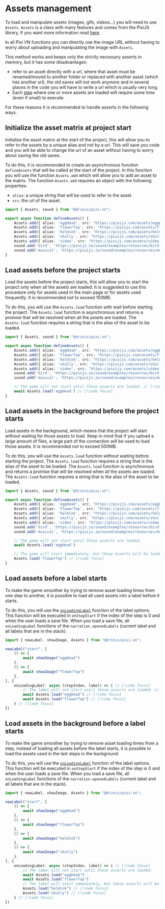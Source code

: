 # Assets management

To load and manipulate assets (images, gifs, videos...) you will need to use `Assets`. `Assets` is a class with many features and comes from the PixiJS library, if you want more information read [here](https://pixijs.com/8.x/guides/components/assets).

In all Pixi VN functions you can directly use the image URL without having to worry about uploading and manipulating the image with `Assets`.



This method works and keeps only the strictly necessary asserts in memory, but it has some disadvantages:

- refer to an asset directly with a url, where that asset must be renamed/moved to another folder or replaced with another asset (which has another url), the old saves will not work anymore and in several places in the code you will have to write a url which is usually very long.
- Each [step](/start/labels.md) where one or more assets are loaded will require some time (even if small) to execute.

For these reasons it is recommended to handle asserts in the following ways.

## Initialize the asset matrix at project start

Initialize the asset matrix at the start of the project, this will allow you to refer to the assets by a unique alias and not by a url. This will save you code and you will be able to change the url of an asset without having to worry about saving the old saves.

To do this, it is recommended to create an asynchronous function `defineAssets` that will be called at the start of the project.
In this function you will use the function `Assets.add` which will allow you to add an asset to the matrix. The function `Assets.add` requires an object with the following properties:

- `alias`: a unique string that will be used to refer to the asset.
- `src`: the url of the asset.

```ts
import { Assets, sound } from "@drincs/pixi-vn";

export async function defineAssets() {
    Assets.add({ alias: 'eggHead', src: "https://pixijs.com/assets/eggHead.png" })
    Assets.add({ alias: 'flowerTop', src: "https://pixijs.com/assets/flowerTop.png" })
    Assets.add({ alias: 'helmlok', src: "https://pixijs.com/assets/helmlok.png" })
    Assets.add({ alias: 'skully', src: "https://pixijs.com/assets/skully.png" })
    Assets.add({ alias: 'video', src: "https://pixijs.com/assets/video.mp4" })
    sound.add('bird', 'https://pixijs.io/sound/examples/resources/bird.mp3');
    sound.add('musical', 'https://pixijs.io/sound/examples/resources/musical.mp3');
}
```

## Load assets before the project starts

Load the assets before the project starts, this will allow you to start the project only when all the assets are loaded. It is suggested to use this procedure only for assets used in the main page or for assets used frequently. It is recommended not to exceed 100MB.

To do this, you will use the `Assets.load` function with wait before starting the project. The `Assets.load` function is asynchronous and returns a promise that will be resolved when all the assets are loaded. The `Assets.load` function requires a string that is the alias of the asset to be loaded.

```ts
import { Assets, sound } from "@drincs/pixi-vn";

export async function defineAssets() {
    Assets.add({ alias: 'eggHead', src: "https://pixijs.com/assets/eggHead.png" })
    Assets.add({ alias: 'flowerTop', src: "https://pixijs.com/assets/flowerTop.png" })
    Assets.add({ alias: 'helmlok', src: "https://pixijs.com/assets/helmlok.png" })
    Assets.add({ alias: 'skully', src: "https://pixijs.com/assets/skully.png" })
    Assets.add({ alias: 'video', src: "https://pixijs.com/assets/video.mp4" })
    sound.add('bird', 'https://pixijs.io/sound/examples/resources/bird.mp3');
    sound.add('musical', 'https://pixijs.io/sound/examples/resources/musical.mp3');

    // The game will not start until these asserts are loaded. // [!code focus]
    await Assets.load('eggHead') // [!code focus]
}
```

## Load assets in the background before the project starts

Load assets in the background, which means that the project will start without waiting for those assets to load. Keep in mind that if you upload a large amount of files, a large part of the connection will be used to load those assets. It is recommended not to exceed 500MB.

To do this, you will use the `Assets.load` function without waiting before starting the project. The `Assets.load` function requires a string that is the alias of the asset to be loaded. The `Assets.load` function is asynchronous and returns a promise that will be resolved when all the assets are loaded. The `Assets.load` function requires a string that is the alias of the asset to be loaded.

```ts
import { Assets, sound } from "@drincs/pixi-vn";

export async function defineAssets() {
    Assets.add({ alias: 'eggHead', src: "https://pixijs.com/assets/eggHead.png" })
    Assets.add({ alias: 'flowerTop', src: "https://pixijs.com/assets/flowerTop.png" })
    Assets.add({ alias: 'helmlok', src: "https://pixijs.com/assets/helmlok.png" })
    Assets.add({ alias: 'skully', src: "https://pixijs.com/assets/skully.png" })
    Assets.add({ alias: 'video', src: "https://pixijs.com/assets/video.mp4" })
    sound.add('bird', 'https://pixijs.io/sound/examples/resources/bird.mp3');
    sound.add('musical', 'https://pixijs.io/sound/examples/resources/musical.mp3');

    // The game will not start until these asserts are loaded.
    await Assets.load('eggHead')

    // The game will start immediately, but these asserts will be loaded in the background. // [!code focus]
    Assets.load('flowerTop') // [!code focus]
}
```

## Load assets before a label starts

To make the game smoother by trying to remove asset loading times from one step to another, it is possible to load all used assets into a label before it starts.

To do this, you will use the [`onLoadingLabel`](/start/labels-advanced.md#onloadinglabel) function of the label options. This function will be executed in `onStepStart` if the index of the step is 0 and when the user loads a save file. When you load a save file, all `onLoadingLabel` functions of the `narration.openedLabels` (current label and all labels that are in the stack).

```ts
import { newLabel, showImage, Assets } from "@drincs/pixi-vn";

newLabel("start", [
    () => {
        await showImage("eggHead")
    },
    () => {
        await showImage("flowerTop")
    },
], {
    onLoadingLabel: async (stepIndex, label) => { // [!code focus]
        // The label will not start until these asserts are loaded. // [!code focus]
        await Assets.load("eggHead") // [!code focus]
        await Assets.load("flowerTop") // [!code focus]
    } // [!code focus]
})
```

## Load assets in the background before a label starts

To make the game smoother by trying to remove asset loading times from a step, instead of loading all assets before the label starts, it is possible to load the assets used in the last steps in the background.

To do this, you will use the [`onLoadingLabel`](/start/labels-advanced.md#onloadinglabel) function of the label options. This function will be executed in `onStepStart` if the index of the step is 0 and when the user loads a save file. When you load a save file, all `onLoadingLabel` functions of the `narration.openedLabels` (current label and all labels that are in the stack).

```ts
import { newLabel, showImage, Assets } from "@drincs/pixi-vn";

newLabel("start", [
    () => {
        await showImage("eggHead")
    },
    () => {
        await showImage("flowerTop")
    },
    () => {
        await showImage("helmlok")
    },
    () => {
        await showImage("skully")
    },
], {
    onLoadingLabel: async (stepIndex, label) => { // [!code focus]
        // The label will not start until these asserts are loaded.
        await Assets.load("eggHead")
        await Assets.load("flowerTop")
        // The label will start immediately, but these asserts will be loaded in the background. // [!code focus]
        Assets.load("helmlok") // [!code focus]
        Assets.load("skully") // [!code focus]
    } // [!code focus]
})
```
